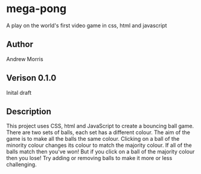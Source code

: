 # mega-pong

A play on the world's first video game in css, html and javascript

## Author

Andrew Morris

## Verison 0.1.0

Inital draft

## Description

This project uses CSS, html and JavaScript to create a bouncing ball game. There are two sets of balls, each set has a different colour. The aim of the game is to make all the balls the same colour. Clicking on a ball of the minority colour changes its colour to match the majority colour. If all of the balls match then you've won! But if you click on a ball of the majority colour then you lose! Try adding or removing balls to make it more or less challenging.
